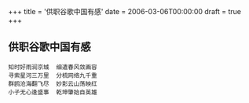 +++
title = '供职谷歌中国有感'
date = 2006-03-06T00:00:00
draft = true
+++
## 供职谷歌中国有感

```text
知时好雨润京城  细遣春风敛画容
寻索星河三万里  分梳网络九千重
群鸥沧海翻飞尽  妙影云山荡映红
小子无心逢盛事  乾坤肇始自英雄
```
